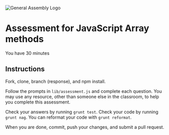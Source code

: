 ![General Assembly Logo](http://i.imgur.com/ke8USTq.png)

# Assessment for JavaScript Array methods

You have 30 minutes

## Instructions

Fork, clone, branch (response), and npm install.

Follow the prompts in `lib/assessment.js` and complete each question.  You may use any resource, other than someone else in the classroom, to help you complete this assessment.

Check your answers by running `grunt test`.  Check your code by running `grunt nag`. You can reformat your code with `grunt reformat`.

When you are done, commit, push your changes, and submit a pull request.
